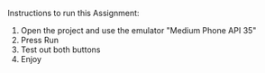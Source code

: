 Instructions to run this Assignment:
1. Open the project and use the emulator "Medium Phone API 35"
2. Press Run
3. Test out both buttons
4. Enjoy
